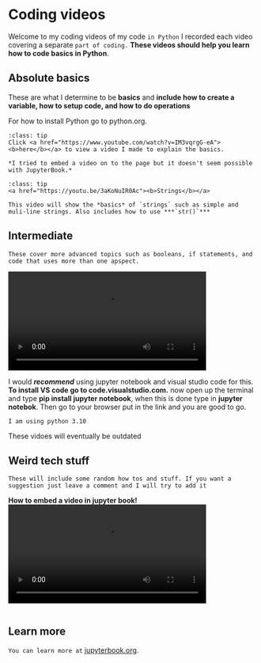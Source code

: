 # Coding videos

Welcome to my coding videos of my code `in Python` I recorded each video covering a separate `part of coding.` **These videos should help you learn how to code basics in Python**.

## Absolute basics
These are what I determine to be **basics** and **include how to create a variable, how to setup code, and how to do operations**

For how to install Python go to python.org.

`````{admonition} Video
:class: tip
Click <a href="https://www.youtube.com/watch?v=IM3vqrgG-eA"><b>here</b></a> to view a video I made to explain the basics.

*I tried to embed a video on to the page but it doesn't seem possible with JupyterBook.*
`````




`````{admonition} Video
:class: tip
<a href="https://youtu.be/3aKoNuIR0Ac"><b>Strings</b></a>

This video will show the *basics* of `strings` such as simple and muli-line strings. Also includes how to use ***`str()`***
`````

## Intermediate

`These cover more advanced topics such as booleans, if statements, and code that uses more than one apspect.`

<video width="400" controls>
  <source src="C:\Users\piete\Videos\Captures\Untitled1 - Jupyter Notebook - Google Chrome 2022-06-19 17-31-03.mp4" type="video/mp4">
</video>

I would ***recommend*** using jupyter notebook and visual studio code for this. **To install VS code go to code.visualstudio.com.** now open up the terminal and type **pip install jupyter notebook**,
when this is done type in **jupyter notebok**. Then go to your browser put in the link and you are good to go.
 
```{video}
I am using python 3.10
```

These vidoes will eventually be outdated


## Weird tech stuff

```{note}
These will include some random how tos and stuff. If you want a suggestion just leave a comment and I will try to add it
```
**How to embed a video in jupyter book!**
<video width="400" controls>
  <source src="video.mp4" type="video/mp4">
</video>


```{bibliography}
```

## Learn more

`You can learn more at` [jupyterbook.org](https://jupyterbook.org).
